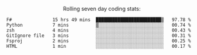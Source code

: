 <!--<p align="center">
  <img width="auto" src ="https://github-readme-stats.vercel.app/api/top-langs/?username=syrkis&layout=compact&hide_border=true&theme=darcula&bg_color=00000000&langs_count=6&hide=jupyter%20notebook,JavaScript,HTML" width = 400>
      <img src ="https://github-readme-streak-stats.herokuapp.com?user=syrkis&theme=darcula&hide_border=true&background=FFFFFF00" width = 400>

</p>-->
<p align="center">Rolling seven day coding stats:</p>
<!--START_SECTION:waka-->

```text
F#               15 hrs 49 mins  ████████████████████████▒   97.78 %
Python           7 mins          ▒░░░░░░░░░░░░░░░░░░░░░░░░   00.74 %
zsh              4 mins          ░░░░░░░░░░░░░░░░░░░░░░░░░   00.43 %
GitIgnore file   3 mins          ░░░░░░░░░░░░░░░░░░░░░░░░░   00.31 %
Fsproj           2 mins          ░░░░░░░░░░░░░░░░░░░░░░░░░   00.25 %
HTML             1 min           ░░░░░░░░░░░░░░░░░░░░░░░░░   00.17 %
```

<!--END_SECTION:waka-->
